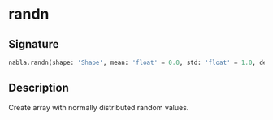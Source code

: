 # randn

## Signature

```python
nabla.randn(shape: 'Shape', mean: 'float' = 0.0, std: 'float' = 1.0, device: 'Device' = Device(type=cpu,id=0), seed: 'int' = 0) -> 'Array'
```

## Description

Create array with normally distributed random values.

